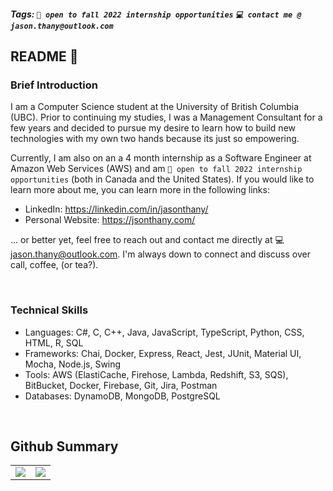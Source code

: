 ##### Tags: ``` 👀 open to fall 2022 internship opportunities ```  ``` 💻 contact me @ jason.thany@outlook.com ```

## README 👋

### Brief Introduction
I am a Computer Science student at the University of British Columbia (UBC). Prior to continuing my studies, I was a Management Consultant for a few years and decided to pursue my desire to learn how to build new technologies with my own two hands because its just so empowering.

Currently, I am also on an a 4 month internship as a Software Engineer at Amazon Web Services (AWS) and am ```👀 open to fall 2022 internship opportunities``` (both in Canada and the United States). If you would like to learn more about me, you can learn more in the following links:
- LinkedIn: https://linkedin.com/in/jasonthany/
- Personal Website: https://jsonthany.com/

... or better yet, feel free to reach out and contact me directly at 💻 jason.thany@outlook.com. I'm always down to connect and discuss over call, coffee, (or tea?).

<br />

### Technical Skills
- Languages: C#, C, C++, Java, JavaScript, TypeScript, Python, CSS, HTML, R, SQL 
- Frameworks: Chai, Docker, Express, React, Jest, JUnit, Material UI, Mocha, Node.js, Swing
- Tools: AWS (ElastiCache, Firehose, Lambda, Redshift, S3, SQS), BitBucket, Docker, Firebase, Git, Jira, Postman
- Databases: DynamoDB, MongoDB, PostgreSQL

<br />

## Github Summary
<!-- [![My GitHub Stats](https://github-readme-stats.vercel.app/api/?username=jsonthany&count_private=true&theme=tokyonight&showicons=true)]()<br />
[![My GitHub Language Stats](https://github-readme-stats.vercel.app/api/top-langs/?username=jsonthany&langs_count=5&theme=tokyonight)]() -->
<table>
  <tr>
    <td valign="top"><img src="https://github-readme-stats.vercel.app/api/?username=jsonthany&count_private=true&theme=tokyonight&showicons=true"></td>
    <td valign="top"><img src="https://github-readme-stats.vercel.app/api/top-langs/?username=jsonthany&langs_count=5&theme=tokyonight"></td>
  </tr>
</table>

<!--
**jsonthany/jsonthany** is a ✨ _special_ ✨ repository because its `README.md` (this file) appears on your GitHub profile.

Here are some ideas to get you started:

- 🔭 I’m currently working on ...
- 🌱 I’m currently learning ...
- 👯 I’m looking to collaborate on ...
- 🤔 I’m looking for help with ...
- 💬 Ask me about ...
- 📫 How to reach me: ...
- 😄 Pronouns: ...
- ⚡ Fun fact: ...
-->
